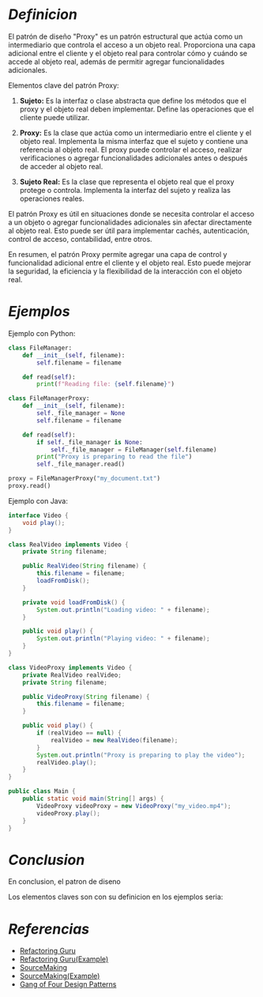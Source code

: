 # ***Definicion***
El patrón de diseño "Proxy" es un patrón estructural que actúa como un intermediario que controla el acceso a un objeto real. Proporciona una capa adicional entre el cliente y el objeto real para controlar cómo y cuándo se accede al objeto real, además de permitir agregar funcionalidades adicionales.

Elementos clave del patrón Proxy:

1. **Sujeto:** Es la interfaz o clase abstracta que define los métodos que el proxy y el objeto real deben implementar. Define las operaciones que el cliente puede utilizar.

2. **Proxy:** Es la clase que actúa como un intermediario entre el cliente y el objeto real. Implementa la misma interfaz que el sujeto y contiene una referencia al objeto real. El proxy puede controlar el acceso, realizar verificaciones o agregar funcionalidades adicionales antes o después de acceder al objeto real.

3. **Sujeto Real:** Es la clase que representa el objeto real que el proxy protege o controla. Implementa la interfaz del sujeto y realiza las operaciones reales.

El patrón Proxy es útil en situaciones donde se necesita controlar el acceso a un objeto o agregar funcionalidades adicionales sin afectar directamente al objeto real. Esto puede ser útil para implementar cachés, autenticación, control de acceso, contabilidad, entre otros.

En resumen, el patrón Proxy permite agregar una capa de control y funcionalidad adicional entre el cliente y el objeto real. Esto puede mejorar la seguridad, la eficiencia y la flexibilidad de la interacción con el objeto real.

# ***Ejemplos***

Ejemplo con Python:

```python
class FileManager:
    def __init__(self, filename):
        self.filename = filename

    def read(self):
        print(f"Reading file: {self.filename}")

class FileManagerProxy:
    def __init__(self, filename):
        self._file_manager = None
        self.filename = filename

    def read(self):
        if self._file_manager is None:
            self._file_manager = FileManager(self.filename)
        print("Proxy is preparing to read the file")
        self._file_manager.read()

proxy = FileManagerProxy("my_document.txt")
proxy.read()
```

Ejemplo con Java:

```java
interface Video {
    void play();
}

class RealVideo implements Video {
    private String filename;

    public RealVideo(String filename) {
        this.filename = filename;
        loadFromDisk();
    }

    private void loadFromDisk() {
        System.out.println("Loading video: " + filename);
    }

    public void play() {
        System.out.println("Playing video: " + filename);
    }
}

class VideoProxy implements Video {
    private RealVideo realVideo;
    private String filename;

    public VideoProxy(String filename) {
        this.filename = filename;
    }

    public void play() {
        if (realVideo == null) {
            realVideo = new RealVideo(filename);
        }
        System.out.println("Proxy is preparing to play the video");
        realVideo.play();
    }
}

public class Main {
    public static void main(String[] args) {
        VideoProxy videoProxy = new VideoProxy("my_video.mp4");
        videoProxy.play();
    }
}
```

# ***Conclusion***
En conclusion, el patron de diseno 



Los elementos claves son con su definicion en los ejemplos seria:



# ***Referencias***

- [Refactoring Guru](https://refactoring.guru/es/design-patterns/proxy)
- [Refactoring Guru(Example)](https://refactoring.guru/es/design-patterns/proxy/python/example)
- [SourceMaking](https://sourcemaking.com/design_patterns/proxy)
- [SourceMaking(Example)](https://sourcemaking.com/design_patterns/proxy/python/1)
- [Gang of Four Design Patterns](https://springframework.guru/gang-of-four-design-patterns/proxy-pattern/)